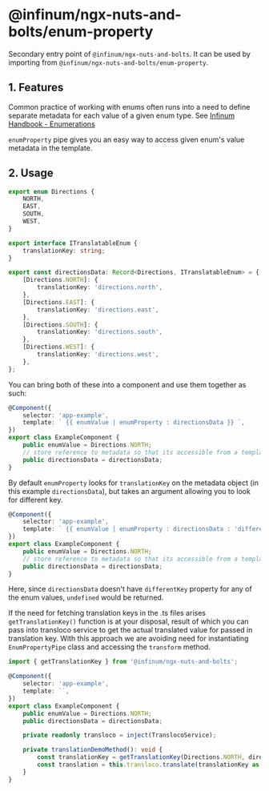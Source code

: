 # @infinum/ngx-nuts-and-bolts/enum-property

Secondary entry point of `@infinum/ngx-nuts-and-bolts`. It can be used by importing from `@infinum/ngx-nuts-and-bolts/enum-property`.

## 1. Features

Common practice of working with enums often runs into a need to define separate metadata for each value of a given enum type. See [Infinum Handbook - Enumerations](https://infinum.com/handbook/frontend/angular/angular-guidelines-and-best-practices/file-and-module-organization-and-naming#enumerations)

`enumProperty` pipe gives you an easy way to access given enum's value metadata in the template.

## 2. Usage

```ts
export enum Directions {
	NORTH,
	EAST,
	SOUTH,
	WEST,
}

export interface ITranslatableEnum {
	translationKey: string;
}

export const directionsData: Record<Directions, ITranslatableEnum> = {
	[Directions.NORTH]: {
		translationKey: 'directions.north',
	},
	[Directions.EAST]: {
		translationKey: 'directions.east',
	},
	[Directions.SOUTH]: {
		translationKey: 'directions.south',
	},
	[Directions.WEST]: {
		translationKey: 'directions.west',
	},
};
```

You can bring both of these into a component and use them together as such:

```ts
@Component({
	selector: 'app-example',
	template: ` {{ enumValue | enumProperty : directionsData }} `,
})
export class ExampleComponent {
	public enumValue = Directions.NORTH;
	// store reference to metadata so that its accessible from a template
	public directionsData = directionsData;
}
```

By default `enumProperty` looks for `translationKey` on the metadata object (in this example `directionsData`), but takes an argument allowing you to look for different key.

```ts
@Component({
	selector: 'app-example',
	template: ` {{ enumValue | enumProperty : directionsData : 'differentKey' }} `,
})
export class ExampleComponent {
	public enumValue = Directions.NORTH;
	// store reference to metadata so that its accessible from a template
	public directionsData = directionsData;
}
```

Here, since `directionsData` doesn't have `differentKey` property for any of the enum values, `undefined` would be returned.

If the need for fetching translation keys in the .ts files arises `getTranslationKey()` function is at your disposal, result of which you can pass into transloco service to get the actual translated value for passed in translation key. With this approach we are avoiding need for instantiating `EnumPropertyPipe` class and accessing the `transform` method.

```ts
import { getTranslationKey } from '@infinum/ngx-nuts-and-bolts';

@Component({
	selector: 'app-example',
	template: ``,
})
export class ExampleComponent {
	public enumValue = Directions.NORTH;
	public directionsData = directionsData;

	private readonly transloco = inject(TranslocoService);

	private translationDemoMethod(): void {
		const translationKey = getTranslationKey(Directions.NORTH, directionsData);
		const translation = this.transloco.translate(translationKey as string);
	}
}
```
